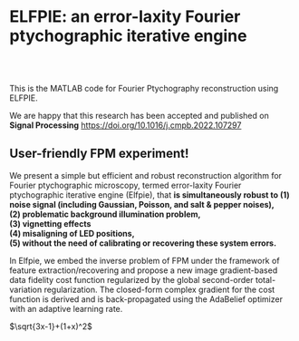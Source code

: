 # ELFPIE: an error-laxity Fourier ptychographic iterative engine
<br>
<br>

This is the MATLAB code for Fourier Ptychography reconstruction using ELFPIE.

We are happy that this research has been accepted and published on **Signal Processing** https://doi.org/10.1016/j.cmpb.2022.107297

## User-friendly FPM experiment!
We present a simple but efficient and robust reconstruction algorithm for Fourier ptychographic microscopy, termed error-laxity Fourier ptychographic iterative engine (Elfpie), that **is simultaneously robust to 
(1) noise signal (including Gaussian, Poisson, and salt & pepper noises), <br>
(2) problematic background illumination problem, <br>
(3) vignetting effects <br>
(4) misaligning of LED positions, <br>
(5) without the need of calibrating or recovering these system errors.** <br>

In Elfpie, we embed the inverse problem of FPM under the framework of feature extraction/recovering and propose a new image gradient-based data fidelity cost function regularized by the global second-order total-variation regularization. The closed-form complex gradient for the cost function is derived and is back-propagated using the AdaBelief optimizer with an adaptive learning rate. 

$\sqrt{3x-1}+(1+x)^2$
